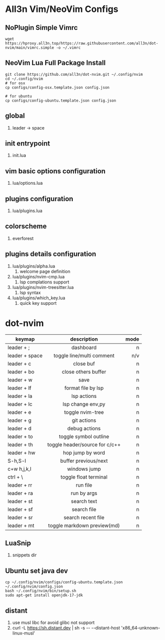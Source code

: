 # All3n Vim/NeoVim Configs
## NoPlugin Simple Vimrc
```
wget https://hproxy.all3n.top/https://raw.githubusercontent.com/all3n/dot-nvim/main/vimrc.simple -o ~/.vimrc
```

## NeoVim Lua Full Package Install
```
git clone https://github.com/all3n/dot-nvim.git ~/.config/nvim
cd ~/.config/nvim
# for osx
cp configs/config-osx.template.json config.json

# for ubuntu
cp configs/config-ubuntu.template.json config.json
```
## global 
1. leader -> space

## init entrypoint
1. init.lua

## vim basic options configuration
1. lua/options.lua

## plugins configuration
1. lua/plugins.lua

## colorscheme
1. everforest

## plugins details configuration
1. lua/plugins/alpha.lua
    1. welcome page definition
1. lua/plugins/nvim-cmp.lua
    1. lsp complations support
1. lua/plugins/nvim-treesitter.lua
    1. lsp syntax 
1. lua/plugins/which_key.lua
    1. quick key support
# dot-nvim

| keymap   |      description      |  mode |
|----------|:-------------:|------:|
| leader + ;   |dashboard|n|
| leader + space |  toggle line/multi comment | n/v|
| leader + c     |close buf |n|
| leader + bo     |close others buffer |n|
| leader + w     |save |n|
| leader + lf   |  format file by lsp |n |
| leader + la   |lsp actions|n|
| leader + lc   |lsp change env,py|n|
| leader + e     |toggle nvim-tree |n|
| leader + g     |git actions |n|
| leader + d     |debug actions |n|
| leader + to    |toggle symbol outline|n|
| leader + th    |toggle header/source for c/c++|n|
| leader + hw    |hop jump by word|n|
| S-h,S-l        |buffer previous/next|n|
| c+w h,j,k,l    |windows jump|n|
| ctrl + \       |toggle float terminal|n|
| leader + rr     |run file |n|
| leader + ra     |run by args |n|
| leader + st     |search text |n|
| leader + sf     |search file |n|
| leader + sr     |search recent file |n|
| leader + mt     |toggle markdown preview(md) |n|


## LuaSnip
1. snippets dir



## Ubuntu set java dev
```
cp ~/.config/nvim/configs/config-ubuntu.template.json ~/.config/nvim/config.json
bash ~/.config/nvim/bin/setup.sh
sudo apt-get install openjdk-17-jdk
```

## distant
1. use musl libc for avoid glibc not support
1. curl -L https://sh.distant.dev | sh -s -- --distant-host 'x86_64-unknown-linux-musl'
